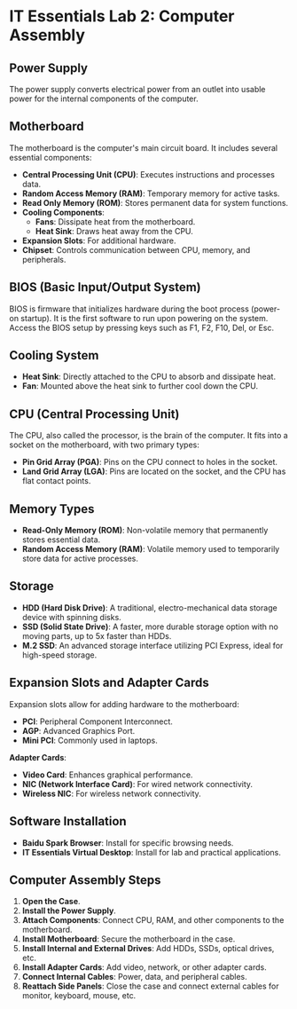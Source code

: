 
# IT Essentials Lab 2: Computer Assembly

## Power Supply

The power supply converts electrical power from an outlet into usable power for the internal components of the computer.

## Motherboard

The motherboard is the computer's main circuit board. It includes several essential components:

- **Central Processing Unit (CPU)**: Executes instructions and processes data.
- **Random Access Memory (RAM)**: Temporary memory for active tasks.
- **Read Only Memory (ROM)**: Stores permanent data for system functions.
- **Cooling Components**: 
  - **Fans**: Dissipate heat from the motherboard.
  - **Heat Sink**: Draws heat away from the CPU.
- **Expansion Slots**: For additional hardware.
- **Chipset**: Controls communication between CPU, memory, and peripherals.

## BIOS (Basic Input/Output System)

BIOS is firmware that initializes hardware during the boot process (power-on startup). It is the first software to run upon powering on the system. Access the BIOS setup by pressing keys such as F1, F2, F10, Del, or Esc.

## Cooling System

- **Heat Sink**: Directly attached to the CPU to absorb and dissipate heat.
- **Fan**: Mounted above the heat sink to further cool down the CPU.

## CPU (Central Processing Unit)

The CPU, also called the processor, is the brain of the computer. It fits into a socket on the motherboard, with two primary types:

- **Pin Grid Array (PGA)**: Pins on the CPU connect to holes in the socket.
- **Land Grid Array (LGA)**: Pins are located on the socket, and the CPU has flat contact points.

## Memory Types

- **Read-Only Memory (ROM)**: Non-volatile memory that permanently stores essential data.
- **Random Access Memory (RAM)**: Volatile memory used to temporarily store data for active processes.

## Storage

- **HDD (Hard Disk Drive)**: A traditional, electro-mechanical data storage device with spinning disks.
- **SSD (Solid State Drive)**: A faster, more durable storage option with no moving parts, up to 5x faster than HDDs.
- **M.2 SSD**: An advanced storage interface utilizing PCI Express, ideal for high-speed storage.

## Expansion Slots and Adapter Cards

Expansion slots allow for adding hardware to the motherboard:

- **PCI**: Peripheral Component Interconnect.
- **AGP**: Advanced Graphics Port.
- **Mini PCI**: Commonly used in laptops.

**Adapter Cards**:

- **Video Card**: Enhances graphical performance.
- **NIC (Network Interface Card)**: For wired network connectivity.
- **Wireless NIC**: For wireless network connectivity.

## Software Installation

- **Baidu Spark Browser**: Install for specific browsing needs.
- **IT Essentials Virtual Desktop**: Install for lab and practical applications.

## Computer Assembly Steps

1. **Open the Case**.
2. **Install the Power Supply**.
3. **Attach Components**: Connect CPU, RAM, and other components to the motherboard.
4. **Install Motherboard**: Secure the motherboard in the case.
5. **Install Internal and External Drives**: Add HDDs, SSDs, optical drives, etc.
6. **Install Adapter Cards**: Add video, network, or other adapter cards.
7. **Connect Internal Cables**: Power, data, and peripheral cables.
8. **Reattach Side Panels**: Close the case and connect external cables for monitor, keyboard, mouse, etc.